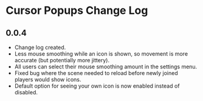# Cursor Popups Change Log

## 0.0.4
* Change log created.
* Less mouse smoothing while an icon is shown, so movement is more accurate (but potentially more jittery).
* All users can select their mouse smoothing amount in the settings menu.
* Fixed bug where the scene needed to reload before newly joined players would show icons.
* Default option for seeing your own icon is now enabled instead of disabled.